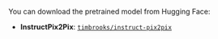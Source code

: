 You can download the pretrained model from Hugging Face:

- **InstructPix2Pix**: [`timbrooks/instruct-pix2pix`](https://huggingface.co/timbrooks/instruct-pix2pix)
